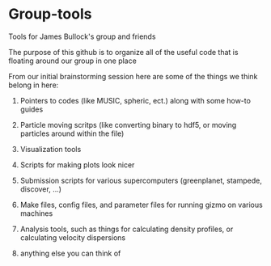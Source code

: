 # Group-tools
Tools for James Bullock's group and friends

The purpose of this github is to organize all of the useful code that is floating around our group in one place

From our initial brainstorming session here are some of the things we think belong in here:

1) Pointers to codes (like MUSIC, spheric, ect.) along with some how-to guides

2) Particle moving scritps (like converting binary to hdf5, or moving particles around within the file)

3) Visualization tools

4) Scripts for making plots look nicer

5) Submission scripts for various supercomputers (greenplanet, stampede, discover, ...)

6) Make files, config files, and parameter files for running gizmo on various machines

7) Analysis tools, such as things for calculating density profiles, or calculating velocity dispersions

8) anything else you can think of
